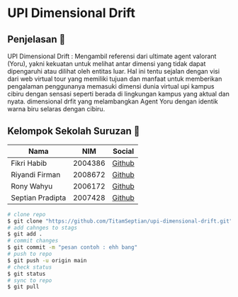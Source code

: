 # UPI Dimensional Drift

## Penjelasan :speech_balloon:

UPI Dimensional Drift : Mengambil referensi dari ultimate agent valorant (Yoru), yakni kekuatan untuk melihat antar dimensi yang tidak dapat dipengaruhi atau dilihat oleh entitas luar. Hal ini tentu sejalan dengan visi dari web virtual tour yang memiliki tujuan dan manfaat untuk memberikan pengalaman penggunanya memasuki dimensi dunia virtual upi kampus cibiru dengan sensasi seperti berada di lingkungan kampus yang aktual dan nyata. dimensional drfit yang melambangkan Agent Yoru dengan identik warna biru selaras dengan cibiru.

## Kelompok Sekolah Suruzan :mag_right:

| Nama             | NIM     | Social                                     |
| ---------------- | ------- | ------------------------------------------ |
| Fikri Habib      | 2004386 | [Github](https://github.com/FikriEbods)    |
| Riyandi Firman   | 2008672 | [Github](https://github.com/riyandifirman) |
| Rony Wahyu       | 2006172 | [Github](https://github.com/ronywahyuu)    |
| Septian Pradipta | 2007428 | [Github](https://github.com/TitamSeptian)  |

```bash
# clone repo
$ git clone "https://github.com/TitamSeptian/upi-dimensional-drift.git"
# add cahnges to stags
$ git add .
# commit changes
$ git commit -m "pesan contoh : ehh bang"
# push to repo
$ git push -u origin main
# check status
$ git status
# sync to repo
$ git pull
```
